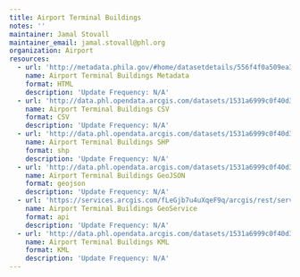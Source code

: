 ```yaml
---
title: Airport Terminal Buildings
notes: ''
maintainer: Jamal Stovall
maintainer_email: jamal.stovall@phl.org
organization: Airport
resources:
  - url: 'http://metadata.phila.gov/#home/datasetdetails/556f4f0a509ea3d329264728/representationdetails/556f506d131782d56ff91a26/'
    name: Airport Terminal Buildings Metadata
    format: HTML
    description: 'Update Frequency: N/A'
  - url: 'http://data.phl.opendata.arcgis.com/datasets/1531a6999c0f40d3b1a6764a0a54f32b_0.csv'
    name: Airport Terminal Buildings CSV
    format: CSV
    description: 'Update Frequency: N/A'
  - url: 'http://data.phl.opendata.arcgis.com/datasets/1531a6999c0f40d3b1a6764a0a54f32b_0.zip'
    name: Airport Terminal Buildings SHP
    format: shp
    description: 'Update Frequency: N/A'
  - url: 'http://data.phl.opendata.arcgis.com/datasets/1531a6999c0f40d3b1a6764a0a54f32b_0.geojson'
    name: Airport Terminal Buildings GeoJSON
    format: geojson
    description: 'Update Frequency: N/A'
  - url: 'https://services.arcgis.com/fLeGjb7u4uXqeF9q/arcgis/rest/services/Terminal_Buildings/FeatureServer/0/query?outFields=*&where=1%3D1'
    name: Airport Terminal Buildings GeoService
    format: api
    description: 'Update Frequency: N/A'
  - url: 'http://data.phl.opendata.arcgis.com/datasets/1531a6999c0f40d3b1a6764a0a54f32b_0.kml'
    name: Airport Terminal Buildings KML
    format: KML
    description: 'Update Frequency: N/A'
---
```

